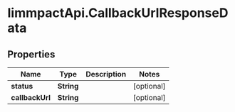 # IimmpactApi.CallbackUrlResponseData

## Properties
Name | Type | Description | Notes
------------ | ------------- | ------------- | -------------
**status** | **String** |  | [optional] 
**callbackUrl** | **String** |  | [optional] 


